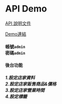 # API Demo
[API 說明文件](ApiInfo.md)

[Demo連結](https://david-php-demo.herokuapp.com/admin)

#### 帳號`admin`<br>密碼`admin`

#### 後台功能
##### 1.設定店家資料 <br>2.設定店家販售商品&價格<br>3.設定店家營業時間<br>4.設定標籤
